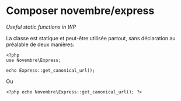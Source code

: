 # Composer novembre/express
*Useful static functions in WP*

La classe est statique et peut-être utilisée partout, sans déclaration au préalable de deux manières:

```
<?php
use Novembre\Express;

echo Express::get_canonical_url();
```

Ou
```
<?php echo Novembre\Express::get_canonical_url(); ?>
```

